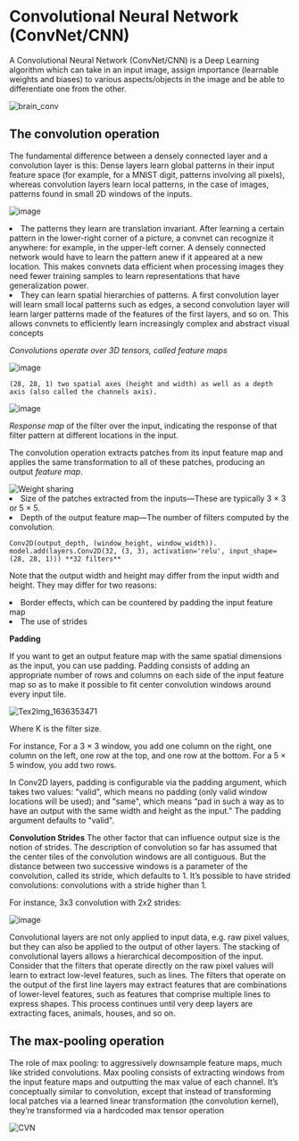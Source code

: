 <h1> Convolutional Neural Network (ConvNet/CNN) </h1>

A Convolutional Neural Network (ConvNet/CNN) is a Deep Learning algorithm which can take in an input image, assign importance (learnable weights and biases) to 
various aspects/objects in the image and be able to differentiate one from the other.




![brain_conv](https://user-images.githubusercontent.com/86980802/140668994-844894fe-f655-431e-b2fb-36a954199778.jpg)


<h2> The convolution operation </h2>

The fundamental difference between a densely connected layer and a convolution layer is this: Dense layers learn global patterns in their input feature space (for example,
for a MNIST digit, patterns involving all pixels), whereas convolution layers learn local patterns, in the case of images, patterns found in small 2D windows
of the inputs.

![image](https://user-images.githubusercontent.com/86980802/140677767-ad7e7df1-c37d-4511-92af-3e3bbbfebc33.png)

<li> The patterns they learn are translation invariant. After learning a certain pattern in the lower-right corner of a picture, a convnet can recognize it anywhere: for
example, in the upper-left corner. A densely connected network would have to learn the pattern anew if it appeared at a new location. This makes convnets data efficient when 
processing images  they need fewer training samples to learn representations that have generalization power.
  
  <li> They can learn spatial hierarchies of patterns. A first convolution layer will learn small local patterns such as edges, a second convolution layer will
learn larger patterns made of the features of the first layers, and so on. This allows convnets to efficiently learn increasingly complex and abstract visual concepts
 
    
*Convolutions operate over 3D tensors, called feature maps*
   
![image](https://user-images.githubusercontent.com/86980802/140685652-47774831-dd1c-4d8d-a8ce-469a802301f4.png)
    
    
    
```
(28, 28, 1) two spatial axes (height and width) as well as a depth axis (also called the channels axis).
```

    


![image](https://user-images.githubusercontent.com/86980802/140691391-e1ec1217-8829-4842-b4ca-0084ba8da74b.png)

*Response map* of the filter over the input, indicating the response of that filter pattern at
different locations in the input.

The convolution operation extracts patches from its input feature map and applies the same transformation to all of these patches, producing an output
*feature map*.

<img src="https://forum.huawei.com/enterprise/en/data/attachment/forum/202108/24/103820cexymqo330bn4ye3.png?1.png" data-src="https://forum.huawei.com/enterprise/en/data/attachment/forum/202108/24/103820cexymqo330bn4ye3.png?1.png" data-is-lazy="1" alt="Weight sharing" data-is-loaded="1">

    
    
<li> Size of the patches extracted from the inputs—These are typically 3 × 3 or 5 × 5. 
<li> Depth of the output feature map—The number of filters computed by the convolution.

  
```
Conv2D(output_depth, (window_height, window_width)).
model.add(layers.Conv2D(32, (3, 3), activation='relu', input_shape=(28, 28, 1))) **32 filters**
```

Note that the output width and height may differ from the input width and height.
They may differ for two reasons:
<li> Border effects, which can be countered by padding the input feature map
<li> The use of strides

**Padding**
  
  If you want to get an output feature map with the same spatial dimensions as the
input, you can use padding. Padding consists of adding an appropriate number of rows
and columns on each side of the input feature map so as to make it possible to fit center
convolution windows around every input tile.
  
  ![Tex2Img_1636353471](https://user-images.githubusercontent.com/86980802/140695343-c4dfa081-937e-4cf6-8f3a-ee952f0275d7.jpg)

Where K is the filter size.
  
  
For instance, For a 3 × 3 window, you add one column
on the right, one column on the left, one row at the top, and one row at the
bottom. For a 5 × 5 window, you add two rows. 

In Conv2D layers, padding is configurable via the padding argument, which takes two
values: "valid", which means no padding (only valid window locations will be used);
and "same", which means “pad in such a way as to have an output with the same width
and height as the input.” The padding argument defaults to "valid".
  

**Convolution Strides** 
The other factor that can influence output size is the notion of strides. The description
of convolution so far has assumed that the center tiles of the convolution windows are
all contiguous. But the distance between two successive windows is a parameter of the
convolution, called its stride, which defaults to 1. It’s possible to have strided convolutions:
convolutions with a stride higher than 1.

  For instance, 3x3 convolution with 2x2 strides:
  
  ![image](https://user-images.githubusercontent.com/86980802/140695974-1b7f6896-49c9-4ed6-bf94-b065c30e3a9b.png)

  
Convolutional layers are not only applied to input data, e.g. raw pixel values, but they can also be applied to the output of other layers.
The stacking of convolutional layers allows a hierarchical decomposition of the input.
Consider that the filters that operate directly on the raw pixel values will learn to extract low-level features, such as lines.
The filters that operate on the output of the first line layers may extract features that are combinations of lower-level features, such as features that comprise multiple lines to express shapes.
This process continues until very deep layers are extracting faces, animals, houses, and so on.
  
  <h2> The max-pooling operation </h2>
  
The role of max pooling: to aggressively downsample feature maps, much like
strided convolutions.
Max pooling consists of extracting windows from the input feature maps and outputting
the max value of each channel. It’s conceptually similar to convolution, except
that instead of transforming local patches via a learned linear transformation (the convolution
kernel), they’re transformed via a hardcoded max tensor operation
  
  ![CVN](https://user-images.githubusercontent.com/86980802/140704067-97414094-cb16-45af-ab23-e4080879ee87.jpg)

  
